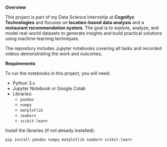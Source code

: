 **Overview**

This project is part of my Data Science Internship at **Cognifyz Technologies** and focuses on **location-based data analysis** and a **restaurant recommendation system**. The goal is to explore, analyze, and model real-world datasets to generate insights and build practical solutions using machine learning techniques.

The repository includes Jupyter notebooks covering all tasks and recorded videos demonstrating the work and outcomes.

**Requirements**

To run the notebooks in this project, you will need:

- Python 3.x  
- Jupyter Notebook or Google Colab  
- Libraries:
  - `pandas`
  - `numpy`
  - `matplotlib`
  - `seaborn`
  - `scikit-learn`

Install the libraries (if not already installed):

```bash
pip install pandas numpy matplotlib seaborn scikit-learn



